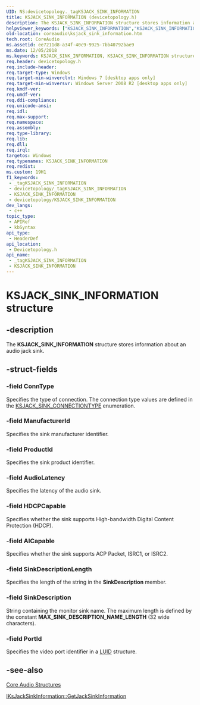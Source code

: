 ```yaml
---
UID: NS:devicetopology._tagKSJACK_SINK_INFORMATION
title: KSJACK_SINK_INFORMATION (devicetopology.h)
description: The KSJACK_SINK_INFORMATION structure stores information about an audio jack sink.
helpviewer_keywords: ["KSJACK_SINK_INFORMATION","KSJACK_SINK_INFORMATION structure [Core Audio]","PKSJACK_SINK_INFORMATION","PKSJACK_SINK_INFORMATION structure pointer [Core Audio]","coreaudio.ksjack_sink_information","devicetopology/KSJACK_SINK_INFORMATION","devicetopology/PKSJACK_SINK_INFORMATION"]
old-location: coreaudio\ksjack_sink_information.htm
tech.root: CoreAudio
ms.assetid: ee7211d8-a34f-40c9-9925-7bb40792bae9
ms.date: 12/05/2018
ms.keywords: KSJACK_SINK_INFORMATION, KSJACK_SINK_INFORMATION structure [Core Audio], PKSJACK_SINK_INFORMATION, PKSJACK_SINK_INFORMATION structure pointer [Core Audio], coreaudio.ksjack_sink_information, devicetopology/KSJACK_SINK_INFORMATION, devicetopology/PKSJACK_SINK_INFORMATION
req.header: devicetopology.h
req.include-header: 
req.target-type: Windows
req.target-min-winverclnt: Windows 7 [desktop apps only]
req.target-min-winversvr: Windows Server 2008 R2 [desktop apps only]
req.kmdf-ver: 
req.umdf-ver: 
req.ddi-compliance: 
req.unicode-ansi: 
req.idl: 
req.max-support: 
req.namespace: 
req.assembly: 
req.type-library: 
req.lib: 
req.dll: 
req.irql: 
targetos: Windows
req.typenames: KSJACK_SINK_INFORMATION
req.redist: 
ms.custom: 19H1
f1_keywords:
 - _tagKSJACK_SINK_INFORMATION
 - devicetopology/_tagKSJACK_SINK_INFORMATION
 - KSJACK_SINK_INFORMATION
 - devicetopology/KSJACK_SINK_INFORMATION
dev_langs:
 - c++
topic_type:
 - APIRef
 - kbSyntax
api_type:
 - HeaderDef
api_location:
 - Devicetopology.h
api_name:
 - _tagKSJACK_SINK_INFORMATION
 - KSJACK_SINK_INFORMATION
---
```


# KSJACK_SINK_INFORMATION structure


## -description

The <b>KSJACK_SINK_INFORMATION</b> structure stores information about an audio jack sink.

## -struct-fields

### -field ConnType

Specifies the type of connection. The connection type values are defined in the  <a href="/windows/win32/api/devicetopology/ne-devicetopology-ksjack_sink_connectiontype">KSJACK_SINK_CONNECTIONTYPE</a> enumeration.

### -field ManufacturerId

Specifies the sink manufacturer identifier.

### -field ProductId

Specifies the sink product identifier.

### -field AudioLatency

Specifies the latency of the audio sink.

### -field HDCPCapable

Specifies whether the sink supports High-bandwidth Digital Content Protection (HDCP).

### -field AICapable

 Specifies whether the sink supports ACP Packet, ISRC1, or ISRC2.

### -field SinkDescriptionLength

Specifies the length of the string in the <b>SinkDescription</b> member.

### -field SinkDescription

String containing the monitor sink name. The maximum length is defined by the constant <b>MAX_SINK_DESCRIPTION_NAME_LENGTH</b> (32 wide characters).

### -field PortId

Specifies the video port identifier in a <a href="/windows/desktop/api/devicetopology/ns-devicetopology-luid">LUID</a> structure.

## -see-also

<a href="/windows/desktop/CoreAudio/core-audio-structures">Core Audio Structures</a>



<a href="/windows/desktop/api/devicetopology/nf-devicetopology-iksjacksinkinformation-getjacksinkinformation">IKsJackSinkInformation::GetJackSinkInformation</a>

